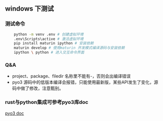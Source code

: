 ## windows 下测试

### 测试命令
```bash
    python -m venv .env # 创建虚拟环境
    .env\Scripts\active # 激活虚拟环境
    pip install maturin ipython # 安装依赖
    maturin develop # 使用maturin 开发模式编译源码与安装依赖
    ipython \ python # 进入交互命令界面
```

### Q&A

- project、package、filedir 名称里不能有-，否则会出编译错误
- pyo3 源码中的低版本编译会报错，只能使用最新版，某些API发生了变化，源码中做了修改，注意甄别。

### rust与python集成可参考pyo3库doc
[pyo3 doc](https://pyo3.rs/v0.23.3/)